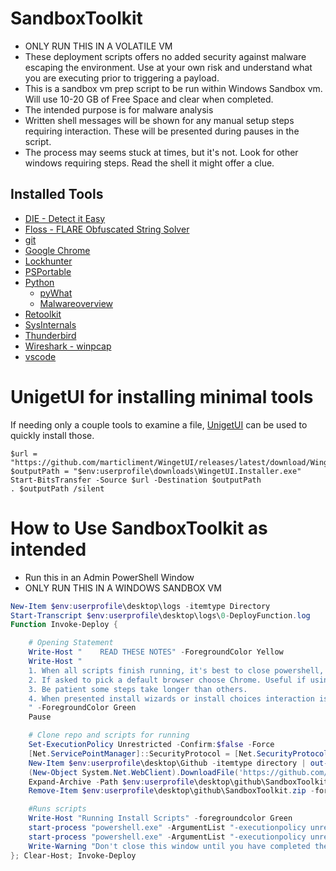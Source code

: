  # SandboxToolkit

- ONLY RUN THIS IN A VOLATILE VM
- These deployment scripts offers no added security against malware escaping the environment. Use at your own risk and understand what you are executing prior to triggering a payload.
- This is a sandbox vm prep script to be run within Windows Sandbox vm. Will use 10-20 GB of Free Space and clear when completed.
- The intended purpose is for malware analysis
- Written shell messages will be shown for any manual setup steps requiring interaction. These will be presented during pauses in the script.
- The process may seems stuck at times, but it's not. Look for other windows requiring steps. Read the shell it might offer a clue.

## Installed Tools

- [DIE - Detect it Easy](https://github.com/horsicq/Detect-It-Easy)
- [Floss - FLARE Obfuscated String Solver](https://github.com/mandiant/flare-floss)
- [git](https://git-scm.com/)
- [Google Chrome](https://www.google.com/chrome/)
- [Lockhunter](https://lockhunter.com/)
- [PSPortable](https://github.com/TheTaylorLee/PSPortable)
- [Python](https://www.python.org/)
    - [pyWhat](https://github.com/bee-san/pyWhat)
    - [Malwareoverview](https://github.com/alexandreborges/malwoverview)
- [Retoolkit](https://github.com/mentebinaria/retoolkit)
- [SysInternals](https://learn.microsoft.com/en-us/sysinternals/)
- [Thunderbird](https://www.thunderbird.net/)
- [Wireshark - winpcap](https://www.wireshark.org/)
- [vscode](https://code.visualstudio.com/)

# UnigetUI for installing minimal tools
If needing only a couple tools to examine a file, [UnigetUI](https://github.com/marticliment/UnigetUI) can be used to quickly install those.

```pwsh
$url = "https://github.com/marticliment/WingetUI/releases/latest/download/WingetUI.Installer.exe"
$outputPath = "$env:userprofile\downloads\WingetUI.Installer.exe"
Start-BitsTransfer -Source $url -Destination $outputPath
. $outputPath /silent
```

# How to Use SandboxToolkit as intended
- Run this in an Admin PowerShell Window
- ONLY RUN THIS IN A WINDOWS SANDBOX VM

```Powershell
New-Item $env:userprofile\desktop\logs -itemtype Directory
Start-Transcript $env:userprofile\desktop\logs\0-DeployFunction.log
Function Invoke-Deploy {

    # Opening Statement
    Write-Host "    READ THESE NOTES" -ForegroundColor Yellow
    Write-Host "
    1. When all scripts finish running, it's best to close powershell, and use pwsh or shell of choice. This ensures all installed exe's are in path.
    2. If asked to pick a default browser choose Chrome. Useful if using Nordvpn.
    3. Be patient some steps take longer than others.
    4. When presented install wizards or install choices interaction is required.
    " -ForegroundColor Green
    Pause

    # Clone repo and scripts for running
    Set-ExecutionPolicy Unrestricted -Confirm:$false -Force
    [Net.ServicePointManager]::SecurityProtocol = [Net.SecurityProtocolType]::Tls12
    New-Item $env:userprofile\desktop\Github -itemtype directory | out-null
    (New-Object System.Net.WebClient).DownloadFile('https://github.com/TheTaylorLee/SandboxToolkit/archive/refs/heads/main.zip', "$env:userprofile\desktop\github\SandboxToolkit.zip")
    Expand-Archive -Path $env:userprofile\desktop\github\SandboxToolkit.zip $env:userprofile\desktop\github\SandboxToolkit
    Remove-Item $env:userprofile\desktop\github\SandboxToolkit.zip -force | out-null

    #Runs scripts
    Write-Host "Running Install Scripts" -foregroundcolor Green
    start-process "powershell.exe" -ArgumentList "-executionpolicy unrestricted", "-File $env:userprofile\desktop\github\SandboxToolkit\SandboxToolkit-main\scripts\1-Install-PackageManagers.ps1" -wait
    start-process "powershell.exe" -ArgumentList "-executionpolicy unrestricted", "-File $env:userprofile\desktop\github\SandboxToolkit\SandboxToolkit-main\scripts\2-Install-Packages.ps1"
    Write-Warning "Don't close this window until you have completed the instructions or you have read and remebered them."
}; Clear-Host; Invoke-Deploy
```
